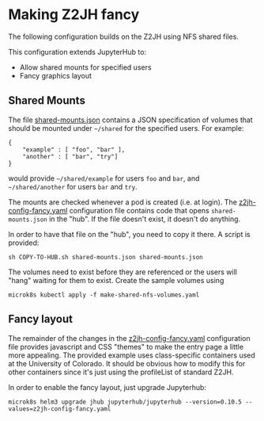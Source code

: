 # Making Z2JH fancy

The following configuration builds on the Z2JH using NFS shared files.

This configuration extends JupyterHub to:
* Allow shared mounts for specified users
* Fancy graphics layout

## Shared Mounts

The file [shared-mounts.json](shared-mounts.json) contains a JSON specification of volumes that should be mounted under `~/shared` for the specified users. For example:
```
{
    "example" : [ "foo", "bar" ],
    "another" : [ "bar", "try"]
}
```
would provide `~/shared/example` for users `foo` and `bar`, and `~/shared/another` for users `bar` and `try`.

The mounts are checked whenever a pod is created (i.e. at login). The [z2jh-config-fancy.yaml](z2jh-config-fancy.yaml) configuration file contains code that opens `shared-mounts.json` in the "hub". If the file doesn't exist, it doesn't do anything.

In order to have that file on the "hub", you need to copy it there. A script is provided:
```
sh COPY-TO-HUB.sh shared-mounts.json shared-mounts.json
```
The volumes need to exist before they are referenced or the users will "hang" waiting for them to exist. Create the sample volumes using
```
microk8s kubectl apply -f make-shared-nfs-volumes.yaml
```

## Fancy layout

The remainder of the changes in the [z2jh-config-fancy.yaml](z2jh-config-fancy.yaml) configuration file provides javascript and CSS "themes" to make the entry page a little more appealing. The provided example uses class-specific containers used at the University of Colorado. It should be obvious how to modify this for other containers since it's just using the profileList of standard Z2JH.

In order to enable the fancy layout, just upgrade Jupyterhub:
```
microk8s helm3 upgrade jhub jupyterhub/jupyterhub --version=0.10.5 --values=z2jh-config-fancy.yaml
```
